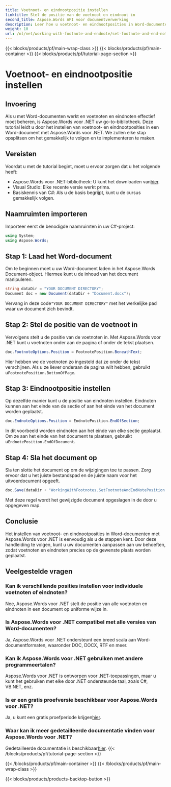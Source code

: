 ```yaml
---
title: Voetnoot- en eindnootpositie instellen
linktitle: Stel de positie van de voetnoot en eindnoot in
second_title: Aspose.Words API voor documentverwerking
description: Leer hoe u voetnoot- en eindnootposities in Word-documenten instelt met Aspose.Words voor .NET met deze gedetailleerde stapsgewijze handleiding.
weight: 10
url: /nl/net/working-with-footnote-and-endnote/set-footnote-and-end-note-position/
---
```


{{< blocks/products/pf/main-wrap-class >}}
{{< blocks/products/pf/main-container >}}
{{< blocks/products/pf/tutorial-page-section >}}

# Voetnoot- en eindnootpositie instellen

## Invoering

Als u met Word-documenten werkt en voetnoten en eindnoten effectief moet beheren, is Aspose.Words voor .NET uw go-to-bibliotheek. Deze tutorial leidt u door het instellen van voetnoot- en eindnootposities in een Word-document met Aspose.Words voor .NET. We zullen elke stap opsplitsen om het gemakkelijk te volgen en te implementeren te maken.

## Vereisten

Voordat u met de tutorial begint, moet u ervoor zorgen dat u het volgende heeft:

-  Aspose.Words voor .NET-bibliotheek: U kunt het downloaden van[hier](https://releases.aspose.com/words/net/).
- Visual Studio: Elke recente versie werkt prima.
- Basiskennis van C#: Als u de basis begrijpt, kunt u de cursus gemakkelijk volgen.

## Naamruimten importeren

Importeer eerst de benodigde naamruimten in uw C#-project:

```csharp
using System;
using Aspose.Words;
```

## Stap 1: Laad het Word-document

Om te beginnen moet u uw Word-document laden in het Aspose.Words Document-object. Hiermee kunt u de inhoud van het document manipuleren.

```csharp
string dataDir = "YOUR DOCUMENT DIRECTORY";
Document doc = new Document(dataDir + "Document.docx");
```

Vervang in deze code`"YOUR DOCUMENT DIRECTORY"` met het werkelijke pad waar uw document zich bevindt.

## Stap 2: Stel de positie van de voetnoot in

Vervolgens stelt u de positie van de voetnoten in. Met Aspose.Words voor .NET kunt u voetnoten onder aan de pagina of onder de tekst plaatsen.

```csharp
doc.FootnoteOptions.Position = FootnotePosition.BeneathText;
```

 Hier hebben we de voetnoten zo ingesteld dat ze onder de tekst verschijnen. Als u ze liever onderaan de pagina wilt hebben, gebruikt u`FootnotePosition.BottomOfPage`.

## Stap 3: Eindnootpositie instellen

Op dezelfde manier kunt u de positie van eindnoten instellen. Eindnoten kunnen aan het einde van de sectie of aan het einde van het document worden geplaatst.

```csharp
doc.EndnoteOptions.Position = EndnotePosition.EndOfSection;
```

 In dit voorbeeld worden eindnoten aan het einde van elke sectie geplaatst. Om ze aan het einde van het document te plaatsen, gebruikt u`EndnotePosition.EndOfDocument`.

## Stap 4: Sla het document op

Sla ten slotte het document op om de wijzigingen toe te passen. Zorg ervoor dat u het juiste bestandspad en de juiste naam voor het uitvoerdocument opgeeft.

```csharp
doc.Save(dataDir + "WorkingWithFootnotes.SetFootnoteAndEndNotePosition.docx");
```

Met deze regel wordt het gewijzigde document opgeslagen in de door u opgegeven map.

## Conclusie

Het instellen van voetnoot- en eindnootposities in Word-documenten met Aspose.Words voor .NET is eenvoudig als u de stappen kent. Door deze handleiding te volgen, kunt u uw documenten aanpassen aan uw behoeften, zodat voetnoten en eindnoten precies op de gewenste plaats worden geplaatst.

## Veelgestelde vragen

### Kan ik verschillende posities instellen voor individuele voetnoten of eindnoten?

Nee, Aspose.Words voor .NET stelt de positie van alle voetnoten en eindnoten in een document op uniforme wijze in.

### Is Aspose.Words voor .NET compatibel met alle versies van Word-documenten?

Ja, Aspose.Words voor .NET ondersteunt een breed scala aan Word-documentformaten, waaronder DOC, DOCX, RTF en meer.

### Kan ik Aspose.Words voor .NET gebruiken met andere programmeertalen?

Aspose.Words voor .NET is ontworpen voor .NET-toepassingen, maar u kunt het gebruiken met elke door .NET ondersteunde taal, zoals C#, VB.NET, enz.

### Is er een gratis proefversie beschikbaar voor Aspose.Words voor .NET?

 Ja, u kunt een gratis proefperiode krijgen[hier](https://releases.aspose.com/).

### Waar kan ik meer gedetailleerde documentatie vinden voor Aspose.Words voor .NET?

 Gedetailleerde documentatie is beschikbaar[hier](https://reference.aspose.com/words/net/).
{{< /blocks/products/pf/tutorial-page-section >}}

{{< /blocks/products/pf/main-container >}}
{{< /blocks/products/pf/main-wrap-class >}}

{{< blocks/products/products-backtop-button >}}
